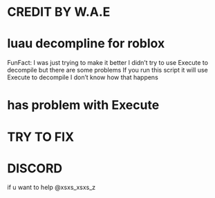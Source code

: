 # CREDIT BY W.A.E
# luau decompline for roblox

FunFact: I was just trying to make it better I didn’t try to use Execute to decompile but there are some problems If you run this script it will use Execute to decompile I don’t know how that happens

# has problem with Execute

# TRY TO FIX

# DISCORD

if u want to help @xsxs_xsxs_z
